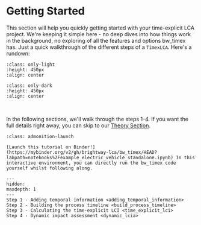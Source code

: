 # Getting Started

This section will help you quickly getting started with your time-explicit LCA project. We're keeping it simple here - no deep dives into how things work in the background, no exploring of all the features and options bw_timex has. Just a quick walkthrough of the different steps of a `TimexLCA`. Here's a rundown:

```{image} ../data/method_small_steps_light.svg
:class: only-light
:height: 450px
:align: center
```

```{image} ../data/method_small_steps_dark.svg
:class: only-dark
:height: 450px
:align: center
```
<br />

In the following sections, we'll walk through the steps 1-4. If you want the full details right away, you can skip to our [Theory Section](../theory.md).

```{admonition} You want more interaction?
:class: admonition-launch

[Launch this tutorial on Binder!](https://mybinder.org/v2/gh/brightway-lca/bw_timex/HEAD?labpath=notebooks%2Fexample_electric_vehicle_standalone.ipynb) In this interactive environment, you can directly run the bw_timex code yourself whilst following along.
```

```{toctree}
---
hidden:
maxdepth: 1
---
Step 1 - Adding temporal information <adding_temporal_information>
Step 2 - Building the process timeline <build_process_timeline>
Step 3 - Calculating the time-explicit LCI <time_explicit_lci>
Step 4 - Dynamic impact assessment <dynamic_lcia>
```